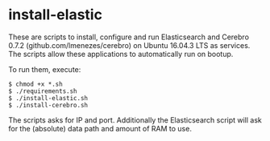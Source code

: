 # install-elastic
These are scripts to install, configure and run Elasticsearch and Cerebro 0.7.2 (github.com/lmenezes/cerebro) on Ubuntu 16.04.3 LTS as services. The scripts allow these applications to automatically run on bootup.

To run them, execute:<br>
```
$ chmod +x *.sh
$ ./requirements.sh
$ ./install-elastic.sh
$ ./install-cerebro.sh
```
The scripts asks for IP and port. Additionally the Elasticsearch script will ask for the (absolute) data path and amount of RAM to use.

